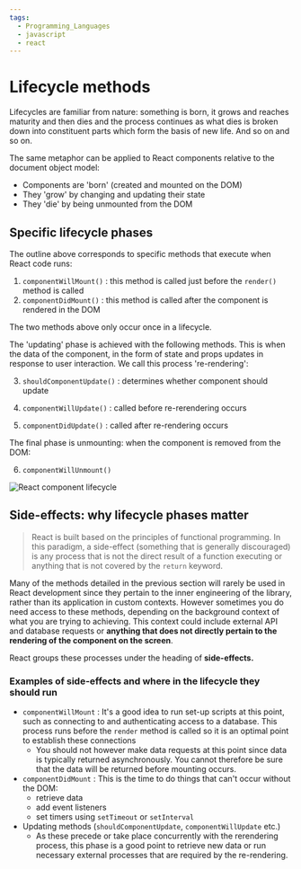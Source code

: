 ```yaml
---
tags:
  - Programming_Languages
  - javascript
  - react
---
```


# Lifecycle methods

Lifecycles are familiar from nature: something is born, it grows and reaches maturity and then dies and the process continues as what dies is broken down into constituent parts which form the basis of new life. And so on and so on.

The same metaphor can be applied to React components relative to the document object model:

- Components are 'born' (created and mounted on the DOM)
- They 'grow' by changing and updating their state
- They 'die' by being unmounted from the DOM

## Specific lifecycle phases

The outline above corresponds to specific methods that execute when React code runs:

1. `componentWillMount()` : this method is called just before the `render()` method is called
2. `componentDidMount()` : this method is called after the component is rendered in the DOM

The two methods above only occur once in a lifecycle.

The 'updating' phase is achieved with the following methods. This is when the data of the component, in the form of state and props updates in response to user interaction. We call this process 're-rendering':

3. `shouldComponentUpdate()` : determines whether component should update

4. `componentWillUpdate()` : called before re-rerendering occurs

5. `componentDidUpdate()` : called after re-rendering occurs

The final phase is unmounting: when the component is removed from the DOM:

6. `componentWillUnmount()`

![React component lifecycle](../../../img/react-lifecycle.png)

## Side-effects: why lifecycle phases matter

> React is built based on the principles of functional programming. In this paradigm, a side-effect (something that is generally discouraged) is any process that is not the direct result of a function executing or anything that is not covered by the `return` keyword.

Many of the methods detailed in the previous section will rarely be used in React development since they pertain to the inner engineering of the library, rather than its application in custom contexts. However sometimes you do need access to these methods, depending on the background context of what you are trying to achieving. This context could include external API and database requests or **anything that does not directly pertain to the rendering of the component on the screen**.

React groups these processes under the heading of **side-effects.**

### Examples of side-effects and where in the lifecycle they should run

- `componentWillMount` : It's a good idea to run set-up scripts at this point, such as connecting to and authenticating access to a database. This process runs before the `render` method is called so it is an optimal point to establish these connections
  - You should not however make data requests at this point since data is typically returned asynchronously. You cannot therefore be sure that the data will be returned before mounting occurs.
- `componentDidMount` : This is the time to do things that can't occur without the DOM:
  - retrieve data
  - add event listeners
  - set timers using `setTimeout` or `setInterval`
- Updating methods (`shouldComponentUpdate`, `componentWillUpdate` etc.)
  - As these precede or take place concurrently with the rerendering process, this phase is a good point to retrieve new data or run necessary external processes that are required by the re-rendering.
